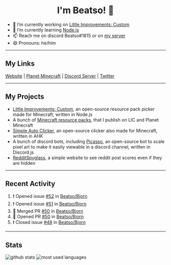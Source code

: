 <h1 align="center">I'm Beatso! 👋</h1>

- 🔭 I’m currently working on [Little Improvements: Custom](https://github.com/LittleImprovementsCustom/LittleImprovementsCustom)
- 🌱 I’m currently learning [Node.js](https://nodejs.org/)
- 📫 Reach me on discord Beatso#1815 or on [my server](https://discord.gg/bNcZjFe)
- 😄 Pronouns: he/him

---

## My Links
[Website](https://www.beatso.tk/) | 
[Planet Minecraft](https://www.planetminecraft.com/member/beatso/) |
[Discord Server](https://discord.gg/bNcZjFe) |
[Twitter](https://twitter.com/beatso_)

---

## My Projects
- [Little Improvements: Custom](https://github.com/LittleImprovementsCustom/LittleImprovementsCustom), an open-source resource pack picker made for Minecraft, written in Node.js
- A bunch of [Minecraft resource packs](https://www.planetminecraft.com/member/beatso/submissions/texture-packs/?morder=order_popularity), that I publish on LIC and Planet Minecraft
- [Simple Auto Clicker](https://github.com/Beatso/SimpleAutoClicker), an open-source clicker also made for Minecraft, written in AHK
- A bunch of discord bots, including [Picasso](https://github.com/Beatso/Picasso), an open-source bot to scale pixel art to make it easily viewable in a discord channel, written in Discord.js
- [RedditSpyglass](https://github.com/Beatso/RedditSpyglass), a simple website to see reddit post scores even if they are hidden

---

## Recent Activity
<!--START_SECTION:activity-->
1. ❗️ Opened issue [#52](https://github.com/Beatso/Bjorn/issues/52) in [Beatso/Bjorn](https://github.com/Beatso/Bjorn)
2. ❗️ Opened issue [#51](https://github.com/Beatso/Bjorn/issues/51) in [Beatso/Bjorn](https://github.com/Beatso/Bjorn)
3. 🎉 Merged PR [#50](https://github.com/Beatso/Bjorn/pull/50) in [Beatso/Bjorn](https://github.com/Beatso/Bjorn)
4. 💪 Opened PR [#50](https://github.com/Beatso/Bjorn/pull/50) in [Beatso/Bjorn](https://github.com/Beatso/Bjorn)
5. ❗️ Closed issue [#48](https://github.com/Beatso/Bjorn/issues/48) in [Beatso/Bjorn](https://github.com/Beatso/Bjorn)
<!--END_SECTION:activity-->

---

## Stats
![github stats](https://github-readme-stats.vercel.app/api?username=Beatso&count_private=true&show_icons=true&hide_rank=true&title_color=f0f6fc&icon_color=8b949e&text_color=c9d1d9&bg_color=0d1117&hide_border=true "GitHub Stats")
![most used languages](https://github-readme-stats.vercel.app/api/top-langs/?username=Beatso&langs_count=3&title_color=f0f6fc&icon_color=8b949e&text_color=c9d1d9&bg_color=0d1117&hide_border=true "Most Used Languages")
